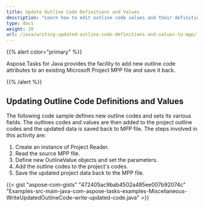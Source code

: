 ```yaml
---
title: Update Outline Code Definitions and Values
description: "Learn how to edit outline code values and their definitions using Aspose.Tasks for Java."
type: docs
weight: 20
url: /java/writing-updated-outline-code-definitions-and-values-to-mpp/
---
```


{{% alert color="primary" %}}

Aspose.Tasks for Java provides the facility to add new outline code attributes to an existing Microsoft Project MPP file and save it back.

{{% /alert %}}

## **Updating Outline Code Definitions and Values**
The following code sample defines new outline codes and sets its various fields. The outlines codes and values are then added to the project outline codes and the updated data is saved back to MPP file. The steps involved in this activity are:

1. Create an instance of Project Reader.
2. Read the source MPP file.
3. Define new OutlineValue objects and set the parameters.
4. Add the outline codes to the project's codes.
5. Save the updated project data back to the MPP file.

{{< gist "aspose-com-gists" "472405ac9bab4502a485ee007b92074c" "Examples-src-main-java-com-aspose-tasks-examples-Miscellaneous-WriteUpdatedOutlineCode-write-updated-code.java" >}}
